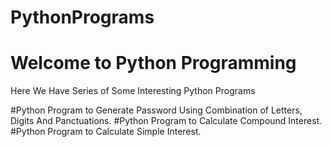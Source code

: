 # PythonPrograms

# Welcome to Python Programming
 
 Here We Have Series of Some Interesting Python Programs

#Python Program to Generate Password Using Combination of Letters, Digits And Panctuations.
#Python Program to Calculate Compound Interest.
#Python Program to Calculate Simple Interest.
